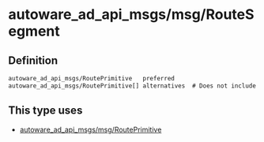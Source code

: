 # autoware_ad_api_msgs/msg/RouteSegment

## Definition

```txt
autoware_ad_api_msgs/RoutePrimitive   preferred
autoware_ad_api_msgs/RoutePrimitive[] alternatives  # Does not include the preferred primitive.
```

## This type uses

- [autoware_ad_api_msgs/msg/RoutePrimitive](../../autoware_ad_api_msgs/msg/route_primitive.md)
